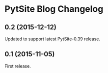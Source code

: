 # PytSite Blog Changelog

## 0.2 (2015-12-12)
Updated to support latest PytSite-0.39 release.


## 0.1 (2015-11-05)
First release.
